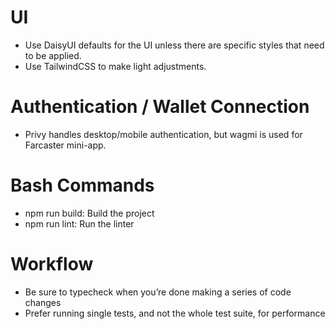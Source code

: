 # UI

- Use DaisyUI defaults for the UI unless there are specific styles that need to be applied.
- Use TailwindCSS to make light adjustments.

# Authentication / Wallet Connection

- Privy handles desktop/mobile authentication, but wagmi is used for Farcaster mini-app.

# Bash Commands

- npm run build: Build the project
- npm run lint: Run the linter

# Workflow

- Be sure to typecheck when you’re done making a series of code changes
- Prefer running single tests, and not the whole test suite, for performance
